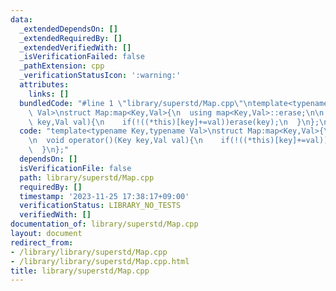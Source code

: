 ```yaml
---
data:
  _extendedDependsOn: []
  _extendedRequiredBy: []
  _extendedVerifiedWith: []
  _isVerificationFailed: false
  _pathExtension: cpp
  _verificationStatusIcon: ':warning:'
  attributes:
    links: []
  bundledCode: "#line 1 \"library/superstd/Map.cpp\"\ntemplate<typename Key,typename\
    \ Val>\nstruct Map:map<Key,Val>{\n  using map<Key,Val>::erase;\n\n  void operator()(Key\
    \ key,Val val){\n    if(!((*this)[key]+=val))erase(key);\n  }\n};\n"
  code: "template<typename Key,typename Val>\nstruct Map:map<Key,Val>{\n  using map<Key,Val>::erase;\n\
    \n  void operator()(Key key,Val val){\n    if(!((*this)[key]+=val))erase(key);\n\
    \  }\n};"
  dependsOn: []
  isVerificationFile: false
  path: library/superstd/Map.cpp
  requiredBy: []
  timestamp: '2023-11-25 17:38:17+09:00'
  verificationStatus: LIBRARY_NO_TESTS
  verifiedWith: []
documentation_of: library/superstd/Map.cpp
layout: document
redirect_from:
- /library/library/superstd/Map.cpp
- /library/library/superstd/Map.cpp.html
title: library/superstd/Map.cpp
---
```

